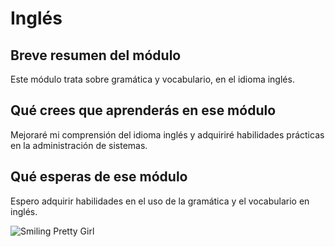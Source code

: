 # Inglés

## Breve resumen del módulo
Este módulo trata sobre gramática y vocabulario, en el idioma inglés.

## Qué crees que aprenderás en ese módulo
Mejoraré mi comprensión del idioma inglés y adquiriré habilidades prácticas en la administración de sistemas.

## Qué esperas de ese módulo
Espero adquirir habilidades en el uso de la gramática y el vocabulario en inglés.

![Smiling Pretty Girl](https://st3.depositphotos.com/13193658/35977/i/450/depositphotos_359775118-stock-photo-smiling-pretty-girl-braid-holding.jpg)